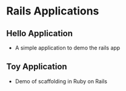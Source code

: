 # Rails Applications

## Hello Application
- A simple application to demo the rails app

## Toy Application
- Demo of scaffolding in Ruby on Rails
